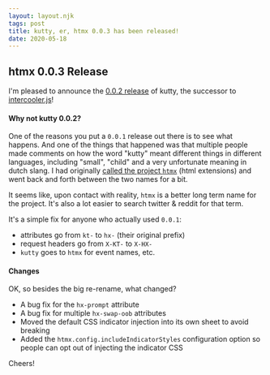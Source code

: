 ```yaml
---
layout: layout.njk
tags: post
title: kutty, er, htmx 0.0.3 has been released!
date: 2020-05-18
---
```


## htmx 0.0.3 Release

I'm pleased to announce the [0.0.2 release](https://unpkg.com/browse/htmx.org@0.0.3/) of kutty, the successor
to [intercooler.js](http://intercoolerjs.org)!

#### Why not kutty 0.0.2?

One of the reasons you put a `0.0.1` release out there is to see what happens.  And one of the things that 
happened was that multiple people made comments on how the word "kutty" meant different things in different languages, including
"small", "child" and a very unfortunate meaning in dutch slang.  I had originally 
[called the project `htmx`](https://github.com/bigskysoftware/kutty/commit/b003ccadf855fe49a40ca0b86ca3c9e16448d33c#diff-b9cfc7f2cdf78a7f4b91a753d10865a2) 
(html extensions) and went back and forth between the two names for a bit.  

It seems like, upon contact with reality, `htmx` is a better long term name for the project.  It's also
a lot easier to search twitter & reddit for that term.

It's a simple fix for anyone who actually used `0.0.1`:

* attributes go from `kt-` to `hx-` (their original prefix)
* request headers go from  `X-KT-` to `X-HX-`
* `kutty` goes to `htmx` for event names, etc.

#### Changes

OK, so besides the big re-rename, what changed?

* A bug fix for the `hx-prompt` attribute
* A bug fix for multiple `hx-swap-oob` attributes
* Moved the default CSS indicator injection into its own sheet to avoid breaking
* Added the `htmx.config.includeIndicatorStyles` configuration option so people can opt out of injecting the indicator CSS

Cheers!